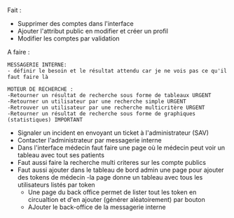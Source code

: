 Fait :

- Supprimer des comptes dans l'interface
- Ajouter l'attribut public en modifier et créer un profil
- Modifier les comptes par validation

A faire :
    
    MESSAGERIE INTERNE:
    - définir le besoin et le résultat attendu car je ne vois pas ce qu'il faut faire là

    MOTEUR DE RECHERCHE :
    -Retourner un résultat de recherche sous forme de tableaux URGENT
    -Retourner un utilisateur par une recherche simple URGENT
    -Retrouver un utilisateur par une recherche multicritère URGENT
    -Retourner un résultat de recherche sous forme de graphiques (statistiques) IMPORTANT

    
- Signaler un incident en envoyant un ticket à l'administrateur (SAV)
- Contacter l'administrateur par messagerie interne
- Dans l'interface médecin faut faire une page où le médecin peut voir un tableau avec tout ses patients
- Faut aussi faire la recherche multi criteres sur les compte publics
- Faut aussi ajouter dans le tableau de bord admin une page pour ajouter des tokens de médecin
        -la page donne un tableau avec tous les utilisateurs listés par token
  - Une page du back office permet de lister tout les token en circualtion et d'en ajouter (générer aléatoirement) par bouton
  - AJouter le back-office de la messagerie interne
